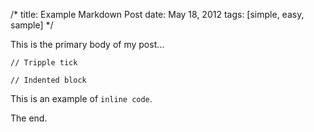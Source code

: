 /*
title:  Example Markdown Post
date:   May 18, 2012
tags:   [simple, easy, sample]
*/

This is the primary body of my post...

```
// Tripple tick
```

    // Indented block

This is an example of `inline code`.

The end.
